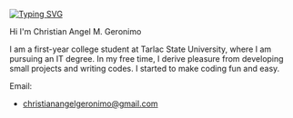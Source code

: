 [![Typing SVG](https://readme-typing-svg.herokuapp.com?lines=code+artist+%2C+devops;software+engineer)](https://git.io/typing-svg)

Hi I'm  Christian Angel M. Geronimo

I am a first-year college student at Tarlac State University, where I am pursuing an IT degree. In my free time, I derive pleasure from developing small projects and writing codes. I started to make coding fun and easy.



Email:
- christianangelgeronimo@gmail.com
